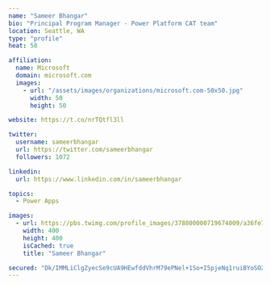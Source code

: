 ```yaml
---
name: "Sameer Bhangar"
bio: "Principal Program Manager - Power Platform CAT team"
location: Seattle, WA
type: "profile"
heat: 58

affiliation:
  name: Microsoft
  domain: microsoft.com
  images:
    - url: "/assets/images/organizations/microsoft.com-50x50.jpg"
      width: 50
      height: 50

website: https://t.co/nrTQtfl3ll

twitter:
  username: sameerbhangar
  url: https://twitter.com/sameerbhangar
  followers: 1072

linkedin:
  url: https://www.linkedin.com/in/sameerbhangar

topics:
  - Power Apps

images:
  - url: https://pbs.twimg.com/profile_images/378800000719674009/a36fe7ddfab1778b76e5793772e43798_400x400.jpeg
    width: 400
    height: 400
    isCached: true
    title: "Sameer Bhangar"

secured: "Dk/IMMLiClgZyecSe9cUA9HEwfddVhrM79ePNel+1So+I5pjeNq1ruiBYoSOZG6ePe0uyQb6qQQxTdKUmj8bRvBRTju1FmWloJXgdheQlhWRKvC2eMs+0T0pvK9sDhHPAsVrxhIY1R9QDWH6GEqRgG2CbWyyWhQ7DRMHVeIiLlc47TExiyTCHuDsCxReYR/D86mV+38BiZP7ojJwH9UqF/nFglkQcuprULmnT+9m5vz0+rQN98Z+lkY4YyVSjV53F9xIYRw0Ku3aMcs58uqSlDkCtYKDg3+VEdx3+YboNgD8nMcI0ZP9MIPQ7Suv3Xv2FvH9a/0NWYbGlFm2AKora/tsUkt6/N374buF5qVhZH2N+B5yGU3KKeuPXFLKCVcm+eTwXdPSF9CWrtmx181zbg==;FLZD/hrotAwTdxuHdwk1jw=="
---
```



